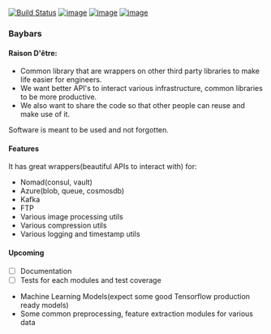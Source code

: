 [![Build Status](https://travis-ci.org/jet/baybars.svg?branch=master)](https://travis-ci.org/jet/baybars)
[![image](https://img.shields.io/pypi/v/baybars.svg)](https://pypi.org/project/baybars/)
[![image](https://img.shields.io/pypi/l/baybars.svg)](https://pypi.org/project/baybars/)
[![image](https://img.shields.io/pypi/pyversions/requests.svg)](https://pypi.org/project/baybars/)

### Baybars
#### Raison D'être: 
  - Common library that are wrappers on other third party libraries to make life easier for engineers.
  - We want better API's to interact various infrastructure, common libraries to be more productive.
  - We also want to share the code so that other people can reuse and make use of it. 

Software is meant to be used and not forgotten.

#### Features
It has great wrappers(beautiful APIs to interact with) for:
  - Nomad(consul, vault)
  - Azure(blob, queue, cosmosdb)
  - Kafka
  - FTP
  - Various image processing utils 
  - Various compression utils
  - Various logging and timestamp utils

#### Upcoming
- [ ] Documentation
- [ ] Tests for each modules and test coverage
- Machine Learning Models(expect some good Tensorflow production ready models)
- Some common preprocessing, feature extraction modules for various data 
